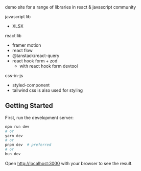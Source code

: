 demo site for a range of libraries in react & javascript community

javascript lib

- XLSX

react lib

- framer motion
- react flow
- @tanstack/react-query
- react hook form + zod
  - with react hook form devtool

css-in-js

- styled-component
- tailwind css is also used for styling

## Getting Started

First, run the development server:

```bash
npm run dev
# or
yarn dev
# or
pnpm dev  # preferred
# or
bun dev
```

Open [http://localhost:3000](http://localhost:3000) with your browser to see the result.
